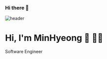 ### Hi there 👋

![header](https://capsule-render.vercel.app/api?type=waving&color=gradient&height=250&section=header&text=MinHyeong%20Lee&desc=Software%20Engineer&descAlignY=57&animation=twinkling&fontAlignY=35)
# Hi, I'm MinHyeong 👋 👨‍💻

Software Engineer
<!--
**MinHyeong-Lee/MinHyeong-Lee** is a ✨ _special_ ✨ repository because its `README.md` (this file) appears on your GitHub profile.

Here are some ideas to get you started:

- 🔭 I’m currently working on ...
- 🌱 I’m currently learning ...
- 👯 I’m looking to collaborate on ...
- 🤔 I’m looking for help with ...
- 💬 Ask me about ...
- 📫 How to reach me: ...
- 😄 Pronouns: ...
- ⚡ Fun fact: ...
-->
